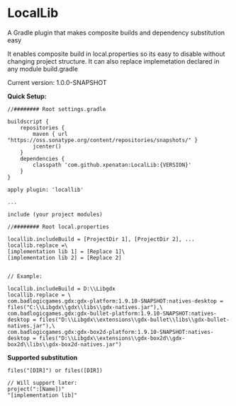 # LocalLib
A Gradle plugin that makes composite builds and dependency substitution easy

It enables composite build in local.properties so its easy to disable without changing project structure.
It can also replace implemetation declared in any module build.gradle

Current version: 1.0.0-SNAPSHOT

**Quick Setup:**

```Gradle
//######## Root settings.gradle

buildscript {
    repositories {
        maven { url "https://oss.sonatype.org/content/repositories/snapshots/" }
        jcenter()
    }
    dependencies {
        classpath 'com.github.xpenatan:LocalLib:{VERSION}'
    }
}

apply plugin: 'locallib'

...

include (your project modules)

```

```Gradle
//######## Root local.properties

locallib.includeBuild = [ProjectDir 1], [ProjectDir 2], ...
locallib.replace =\
[implementation lib 1] = [Replace 1]\
[implementation lib 2] = [Replace 2]


// Example:

locallib.includeBuild = D:\\Libgdx
locallib.replace = \
com.badlogicgames.gdx:gdx-platform:1.9.10-SNAPSHOT:natives-desktop = files("C:\\Libgdx\\gdx\\libs\\gdx-natives.jar"),\
com.badlogicgames.gdx:gdx-bullet-platform:1.9.10-SNAPSHOT:natives-desktop = files("D:\\Libgdx\\extensions\\gdx-bullet\\libs\\gdx-bullet-natives.jar"),\
com.badlogicgames.gdx:gdx-box2d-platform:1.9.10-SNAPSHOT:natives-desktop = files("D:\\Libgdx\\extensions\\gdx-box2d\\gdx-box2d\\libs\\gdx-box2d-natives.jar")
```

**Supported substitution**

```
files("[DIR]") or files([DIR])

// Will support later:
project(":[Name])"
"[implementation lib]"
```